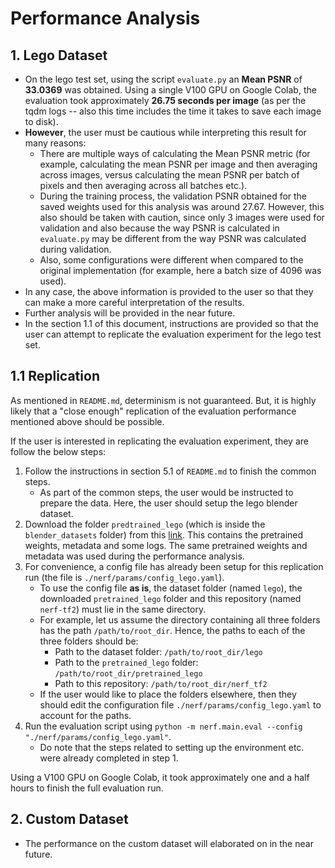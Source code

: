 # Performance Analysis

## 1. Lego Dataset
- On the lego test set, using the script `evaluate.py` an **Mean PSNR** of **33.0369** was obtained. Using a single V100 GPU on Google Colab, the evaluation took approximately **26.75 seconds per image** (as per the tqdm logs -- also this time includes the time it takes to save each image to disk).
- **However**, the user must be cautious while interpreting this result for many reasons:
	- There are multiple ways of calculating the Mean PSNR metric (for example, calculating the mean PSNR per image and then averaging across images, versus calculating the mean PSNR per batch of pixels and then averaging across all batches etc.).
	- During the training process, the validation PSNR obtained for the saved weights used for this analysis was around 27.67. However, this also should be taken with caution, since only 3 images were used for validation and also because the way PSNR is calculated in `evaluate.py` may be different from the way PSNR was calculated during validation.
	- Also, some configurations were different when compared to the original implementation (for example, here a batch size of 4096 was used).
- In any case, the above information is provided to the user so that they can make a more careful interpretation of the results.
- Further analysis will be provided in the near future.
- In the section 1.1 of this document, instructions are provided so that the user can attempt to replicate the evaluation experiment for the lego test set.

## 1.1 Replication

As mentioned in `README.md`, determinism is not guaranteed. But, it is highly likely that a "close enough" replication of the evaluation performance mentioned above should be possible.

If the user is interested in replicating the evaluation experiment, they are follow the below steps:
1. Follow the instructions in section 5.1 of `README.md` to finish the common steps. 
	- As part of the common steps, the user would be instructed to prepare the data. Here, the user should setup the lego blender dataset.
2. Download the folder `predtrained_lego` (which is inside the `blender_datasets` folder) from this [link](https://drive.google.com/drive/folders/11jywsggHH5dJnOfnCeWJ5R4V95xd0S00?usp=sharing). This contains the pretrained weights, metadata and some logs. The same pretrained weights and metadata was used during the performance analysis.
3. For convenience, a config file has already been setup for this replication run (the file is `./nerf/params/config_lego.yaml`). 
	- To use the config file **as is**, the dataset folder (named `lego`), the downloaded `pretrained_lego` folder and this repository (named `nerf-tf2`) must lie in the same directory.
	- For example, let us assume the directory containing all three folders has the path `/path/to/root_dir`. Hence, the paths to each of the three folders should be: 
		- Path to the dataset folder: `/path/to/root_dir/lego`
		- Path to the `pretrained_lego` folder: `/path/to/root_dir/pretrained_lego`
		- Path to this repository: `/path/to/root_dir/nerf_tf2`
	- If the user would like to place the folders elsewhere, then they should edit the configuration file `./nerf/params/config_lego.yaml` to account for the paths.
4. Run the evaluation script using `python -m nerf.main.eval --config "./nerf/params/config_lego.yaml"`.
	- Do note that the steps related to setting up the environment etc. were already completed in step 1.

Using a V100 GPU on Google Colab, it took approximately one and a half hours to finish the full evaluation run.

## 2. Custom Dataset
- The performance on the custom dataset will elaborated on in the near future.
